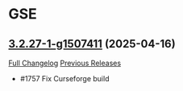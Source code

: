 # GSE

## [3.2.27-1-g1507411](https://github.com/TimothyLuke/GSE-Advanced-Macro-Compiler/tree/15074113a162bae410fca18074ca0fd073e98598) (2025-04-16)
[Full Changelog](https://github.com/TimothyLuke/GSE-Advanced-Macro-Compiler/compare/3.2.27...15074113a162bae410fca18074ca0fd073e98598) [Previous Releases](https://github.com/TimothyLuke/GSE-Advanced-Macro-Compiler/releases)

- #1757 Fix Curseforge build  
